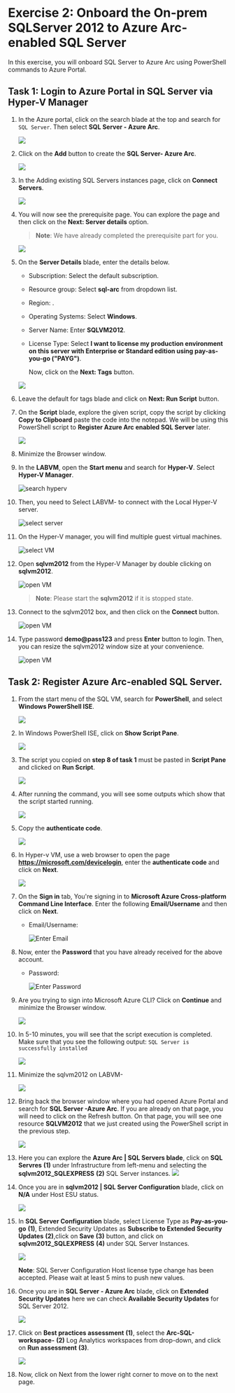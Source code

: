 # Exercise 2: Onboard the On-prem SQLServer 2012 to Azure Arc-enabled SQL Server 
 
In this exercise, you will onboard SQL Server to Azure Arc using PowerShell commands to Azure Portal. 
 
## Task 1: Login to Azure Portal in SQL Server via Hyper-V Manager 

1. In the Azure portal, click on the search blade at the top and search for ```SQL Server```. Then select **SQL Server - Azure Arc**. 
  
   ![](media/EX1-Task1-Step2.png) 
    
1. Click on the **Add** button to create the **SQL Server- Azure Arc**.  
  
   ![](media/az-arcv-m.png) 
    
1. In the Adding existing SQL Servers instances page, click on **Connect Servers**. 
 
   ![](media/EX1-Task1-Step4.png) 
    
1. You will now see the prerequisite page. You can explore the page and then click on the **Next: Server details** option. 
     
   > **Note**: We have already completed the prerequisite part for you.  
     
   ![](media/EX1-Task1-Step5.png) 
    
1. On the **Server Details** blade, enter the details below. 
  
   - Subscription: Select the default subscription.
   - Resource group: Select **sql-arc** from dropdown list. 
   - Region: **<inject key="Region" enableCopy="false"/>**. 
   - Operating Systems: Select **Windows**. 
   - Server Name: Enter **SQLVM2012**.
   - License Type: Select **I want to license my production environment on this server with Enterprise or Standard edition using pay-as-you-go ("PAYG")**. 
 
     Now, click on the **Next: Tags** button. 
    
   ![](media/azure-arc-2012.png) 
    
1. Leave the default for tags blade and click on **Next: Run Script** button. 
  
1. On the **Script** blade, explore the given script, copy the script by clicking **Copy to Clipboard** paste the code into the notepad. We will be using this PowerShell script to **Register Azure Arc enabled SQL Server** later.  
       
      ![](media/EX1-Task1-Step8n.png) 

1. Minimize the Browser window.  

1. In the **LABVM**, open the **Start menu** and search for **Hyper-V**. Select **Hyper-V Manager**. 
 
      ![](media/EX1-T1-S1.png "search hyperv") 
 
1. Then, you need to Select LABVM-<inject key="Deployment ID" enableCopy="false"/> to connect with the Local Hyper-V server. 
 
      ![](media/EX1-T1-S2.png "select server") 
 
1. On the Hyper-V manager, you will find multiple guest virtual machines. 
 
      ![](media/number-of-hyper-v.png "select VM") 
       
1. Open **sqlvm2012** from the Hyper-V Manager by double clicking on **sqlvm2012**. 
 
      ![](media/sql-vm-12.png "open VM")  

   >**Note**: Please start the **sqlvm2012** if it is stopped state.
 
1. Connect to the sqlvm2012 box, and then click on the **Connect** button. 
 
      ![](media/sqlvm12-connect.png "open VM") 
 
1. Type password **demo@pass123** and press **Enter** button to login. Then, you can resize the sqlvm2012 window size at your convenience. 
 
      ![](media/EX1-T1-S6.png "open VM")

## Task 2: Register Azure Arc-enabled SQL Server. 
  
1. From the start menu of the SQL VM, search for **PowerShell**, and select **Windows PowerShell ISE**. 
  
   ![](media/Ex1-Task2-Step2.png) 
   
1. In Windows PowerShell ISE, click on **Show Script Pane**. 
  
    ![](media/Ex1-Task2-Step3.png)        
 
1. The script you copied on **step 8 of task 1** must be pasted in **Script Pane** and clicked on **Run Script**. 
 
    ![](media/Ex1-Task2-Step4.png)  
      
1. After running the command, you will see some outputs which show that the script started running. 
   
    ![](media/Ex1-Task2-Step5.png) 
 
1. Copy the **authenticate code**. 
 
    ![](media/Ex1-Task2-Step6.png) 
 
1. In Hyper-v VM, use a web browser to open the page **https://microsoft.com/devicelogin**, enter the **authenticate code** and click on **Next**.  
 
    ![](media/Ex1-Task2-Step7.png) 
  
1. On the **Sign in** tab, You're signing in to **Microsoft Azure Cross-platform Command Line Interface**‭. Enter the following **Email/Username** and then click on **Next**.  
   * Email/Username: <inject key="AzureAdUserEmail"></inject>
   
       ![](media/sqlarclogin.png "Enter Email")
    
1. Now, enter the **Password** that you have already received for the above account. 
      
   * Password: <inject key="AzureAdUserPassword"></inject> 

      ![](media/sqlarcpassword.png "Enter Password")
      
1. Are you trying to sign into Microsoft Azure CLI? Click on **Continue** and minimize the Browser window. 
 
    ![](media/Ex1-Task2-Step9.png) 
 
1. In 5-10 minutes, you will see that the script execution is completed. Make sure that you see the following output: ```SQL Server is successfully installed``` 
 
    ![](media/Ex1-Task2-Step10.png) 

1. Minimize the sqlvm2012 on LABVM-<inject key="Deployment ID" enableCopy="false"/>    

    ![](media/min-sqlvm2012.png)

1. Bring back the browser window where you had opened Azure Portal and search for **SQL Server -Azure Arc**. If you are already on that page, you will need to click on the Refresh button. On that page, you will see one resource **SQLVM2012** that we just created using the PowerShell script in the previous step. 
 
    ![](media/arc-sqlvm2012.png) 
   
1. Here you can explore the **Azure Arc | SQL Servers blade**, click on **SQL Servres** **(1)** under Infrastructure from left-menu and selecting the **sqlvm2012_SQLEXPRESS** **(2)** SQL Server instances. 
    ![](media/sql-arc-overview.png)

1. Once you are in **sqlvm2012 | SQL Server Configuration** blade, click on **N/A** under Host ESU status. 
 
    ![](media/Host-ESU-status.png)    

1. In **SQL Server Configuration** blade, select License Type as **Pay-as-you-go** **(1)**, Extended Security Updates as **Subscribe to Extended Security Updates** **(2)**,click on **Save** **(3)** button, and click on **sqlvm2012_SQLEXPRESS** **(4)** under SQL Server Instances.

    ![](media/sql-server-configration.png)

      **Note**: SQL Server Configuration Host license type change has been accepted. Please wait at least 5 mins to push new values.

1. Once you are in **SQL Server - Azure Arc** blade, click on **Extended Security Updates** here we can check **Available Security Updates** for SQL Server 2012.

    ![](media/Available-Security-Updates.png)

1. Click on **Best practices assessment** **(1)**, select the **Arc-SQL-workspace-<inject key="Deployment ID" enableCopy="false"/>** **(2)** Log Analytics workspaces from drop-down, and click on **Run assessment**  **(3)**.      

    ![](media/Best-practices-assessment.png)

1. Now, click on Next from the lower right corner to move on to the next page.      
